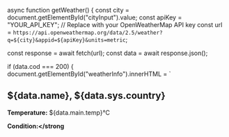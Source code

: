 async function getWeather() {
  const city = document.getElementById("cityInput").value;
  const apiKey = "YOUR_API_KEY"; // Replace with your OpenWeatherMap API key
  const url = `https://api.openweathermap.org/data/2.5/weather?q=${city}&appid=${apiKey}&units=metric`;

  const response = await fetch(url);
  const data = await response.json();

  if (data.cod === 200) {
    document.getElementById("weatherInfo").innerHTML = `
      <h2>${data.name}, ${data.sys.country}</h2>
      <p><strong>Temperature:</strong> ${data.main.temp}°C</p>
      <p><strong>Condition:</strong
